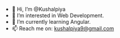 - 👋 Hi, I’m @Kushalpiya
- 👀 I’m interested in Web Development.
- 🌱 I’m currently learning Angular.
- 📫 Reach me on: kushalpiya9@gmail.com

